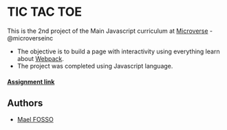 # TIC TAC TOE

This is the 2nd project of the Main Javascript curriculum at [Microverse](https://www.microverse.org/) - @microverseinc

* The objective is to build a page with interactivity using everything learn about [Webpack](webpack.js.or).
* The project was completed using Javascript language.

#### [Assignment link](https://www.theodinproject.com/courses/javascript/lessons/restaurant-page)


## Authors

- [Mael FOSSO](https://github.com/maelfosso)

